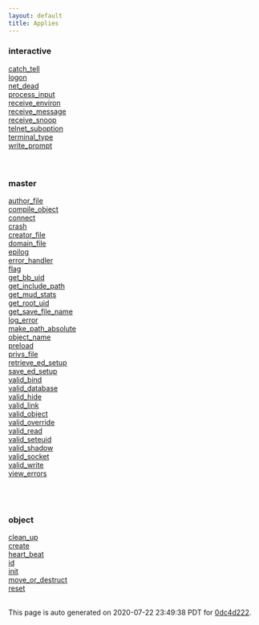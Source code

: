 ```yaml
---
layout: default
title: Applies
---
```



### interactive

<div class='container'>
<div class='row'>
<div class='col-sm-3'>
<div><a href='interactive/catch_tell.html'>catch_tell</a></div>
</div>
<div class='col-sm-3'>
<div><a href='interactive/logon.html'>logon</a></div>
</div>
<div class='col-sm-3'>
<div><a href='interactive/net_dead.html'>net_dead</a></div>
</div>
<div class='col-sm-3'>
<div><a href='interactive/process_input.html'>process_input</a></div>
</div>
</div>
<div class='row'>
<div class='col-sm-3'>
<div><a href='interactive/receive_environ.html'>receive_environ</a></div>
</div>
<div class='col-sm-3'>
<div><a href='interactive/receive_message.html'>receive_message</a></div>
</div>
<div class='col-sm-3'>
<div><a href='interactive/receive_snoop.html'>receive_snoop</a></div>
</div>
<div class='col-sm-3'>
<div><a href='interactive/telnet_suboption.html'>telnet_suboption</a></div>
</div>
</div>
<div class='row'>
<div class='col-sm-3'>
<div><a href='interactive/terminal_type.html'>terminal_type</a></div>
</div>
<div class='col-sm-3'>
<div><a href='interactive/write_prompt.html'>write_prompt</a></div>
</div>
<div>&nbsp;</div>
<div>&nbsp;</div>
</div>
</div>

### master

<div class='container'>
<div class='row'>
<div class='col-sm-3'>
<div><a href='master/author_file.html'>author_file</a></div>
</div>
<div class='col-sm-3'>
<div><a href='master/compile_object.html'>compile_object</a></div>
</div>
<div class='col-sm-3'>
<div><a href='master/connect.html'>connect</a></div>
</div>
<div class='col-sm-3'>
<div><a href='master/crash.html'>crash</a></div>
</div>
</div>
<div class='row'>
<div class='col-sm-3'>
<div><a href='master/creator_file.html'>creator_file</a></div>
</div>
<div class='col-sm-3'>
<div><a href='master/domain_file.html'>domain_file</a></div>
</div>
<div class='col-sm-3'>
<div><a href='master/epilog.html'>epilog</a></div>
</div>
<div class='col-sm-3'>
<div><a href='master/error_handler.html'>error_handler</a></div>
</div>
</div>
<div class='row'>
<div class='col-sm-3'>
<div><a href='master/flag.html'>flag</a></div>
</div>
<div class='col-sm-3'>
<div><a href='master/get_bb_uid.html'>get_bb_uid</a></div>
</div>
<div class='col-sm-3'>
<div><a href='master/get_include_path.html'>get_include_path</a></div>
</div>
<div class='col-sm-3'>
<div><a href='master/get_mud_stats.html'>get_mud_stats</a></div>
</div>
</div>
<div class='row'>
<div class='col-sm-3'>
<div><a href='master/get_root_uid.html'>get_root_uid</a></div>
</div>
<div class='col-sm-3'>
<div><a href='master/get_save_file_name.html'>get_save_file_name</a></div>
</div>
<div class='col-sm-3'>
<div><a href='master/log_error.html'>log_error</a></div>
</div>
<div class='col-sm-3'>
<div><a href='master/make_path_absolute.html'>make_path_absolute</a></div>
</div>
</div>
<div class='row'>
<div class='col-sm-3'>
<div><a href='master/object_name.html'>object_name</a></div>
</div>
<div class='col-sm-3'>
<div><a href='master/preload.html'>preload</a></div>
</div>
<div class='col-sm-3'>
<div><a href='master/privs_file.html'>privs_file</a></div>
</div>
<div class='col-sm-3'>
<div><a href='master/retrieve_ed_setup.html'>retrieve_ed_setup</a></div>
</div>
</div>
<div class='row'>
<div class='col-sm-3'>
<div><a href='master/save_ed_setup.html'>save_ed_setup</a></div>
</div>
<div class='col-sm-3'>
<div><a href='master/valid_bind.html'>valid_bind</a></div>
</div>
<div class='col-sm-3'>
<div><a href='master/valid_database.html'>valid_database</a></div>
</div>
<div class='col-sm-3'>
<div><a href='master/valid_hide.html'>valid_hide</a></div>
</div>
</div>
<div class='row'>
<div class='col-sm-3'>
<div><a href='master/valid_link.html'>valid_link</a></div>
</div>
<div class='col-sm-3'>
<div><a href='master/valid_object.html'>valid_object</a></div>
</div>
<div class='col-sm-3'>
<div><a href='master/valid_override.html'>valid_override</a></div>
</div>
<div class='col-sm-3'>
<div><a href='master/valid_read.html'>valid_read</a></div>
</div>
</div>
<div class='row'>
<div class='col-sm-3'>
<div><a href='master/valid_seteuid.html'>valid_seteuid</a></div>
</div>
<div class='col-sm-3'>
<div><a href='master/valid_shadow.html'>valid_shadow</a></div>
</div>
<div class='col-sm-3'>
<div><a href='master/valid_socket.html'>valid_socket</a></div>
</div>
<div class='col-sm-3'>
<div><a href='master/valid_write.html'>valid_write</a></div>
</div>
</div>
<div class='row'>
<div class='col-sm-3'>
<div><a href='master/view_errors.html'>view_errors</a></div>
</div>
<div>&nbsp;</div>
<div>&nbsp;</div>
<div>&nbsp;</div>
</div>
</div>

### object

<div class='container'>
<div class='row'>
<div class='col-sm-3'>
<div><a href='object/clean_up.html'>clean_up</a></div>
</div>
<div class='col-sm-3'>
<div><a href='object/create.html'>create</a></div>
</div>
<div class='col-sm-3'>
<div><a href='object/heart_beat.html'>heart_beat</a></div>
</div>
<div class='col-sm-3'>
<div><a href='object/id.html'>id</a></div>
</div>
</div>
<div class='row'>
<div class='col-sm-3'>
<div><a href='object/init.html'>init</a></div>
</div>
<div class='col-sm-3'>
<div><a href='object/move_or_destruct.html'>move_or_destruct</a></div>
</div>
<div class='col-sm-3'>
<div><a href='object/reset.html'>reset</a></div>
</div>
<div>&nbsp;</div>
</div>
</div>



This page is auto generated on 2020-07-22 23:49:38 PDT for [0dc4d222](https://github.com/fluffos/fluffos/tree/0dc4d222).


